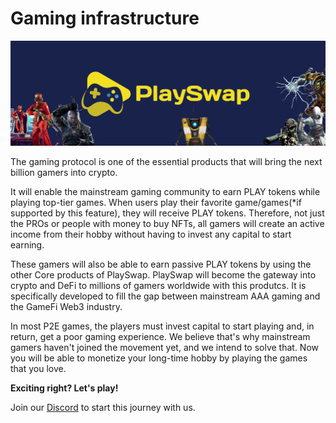 # Gaming infrastructure
![](../assets/images/p2e.jpg)

The gaming protocol is one of the essential products that will bring the next billion gamers into crypto.

It will enable the mainstream gaming community to earn PLAY tokens while playing top-tier games. When users play their favorite game/games(*if supported by this feature), they will receive PLAY tokens. Therefore, not just the PROs or people with money to buy NFTs, all gamers will create an active income from their hobby without having to invest any capital to start earning.

These gamers will also be able to earn passive PLAY tokens by using the other Core products of PlaySwap.
PlaySwap will become the gateway into crypto and DeFi to millions of gamers worldwide with this produtcs. It is specifically developed to fill the gap between mainstream AAA gaming and the GameFi Web3 industry. 

In most P2E games, the players must invest capital to start playing and, in return, get a poor gaming experience. We believe that's why mainstream gamers haven't joined the movement yet, and we intend to solve that.
Now you will be able to monetize your long-time hobby by playing the games that you love.


**Exciting right? Let's play!**

Join our [Discord](https://discord.gg/8v7Fd7PG9K) to start this journey with us.


